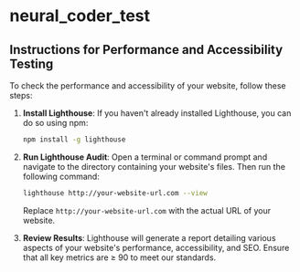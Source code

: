# neural_coder_test

## Instructions for Performance and Accessibility Testing

To check the performance and accessibility of your website, follow these steps:

1. **Install Lighthouse**: If you haven't already installed Lighthouse, you can do so using npm:
   ```bash
   npm install -g lighthouse
   ```

2. **Run Lighthouse Audit**:
   Open a terminal or command prompt and navigate to the directory containing your website's files. Then run the following command:
   ```bash
   lighthouse http://your-website-url.com --view
   ```
   Replace `http://your-website-url.com` with the actual URL of your website.

3. **Review Results**:
   Lighthouse will generate a report detailing various aspects of your website's performance, accessibility, and SEO. Ensure that all key metrics are ≥ 90 to meet our standards.
